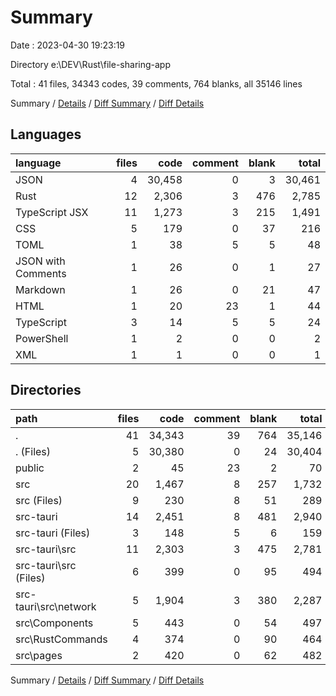 # Summary

Date : 2023-04-30 19:23:19

Directory e:\\DEV\\Rust\\file-sharing-app

Total : 41 files,  34343 codes, 39 comments, 764 blanks, all 35146 lines

Summary / [Details](details.md) / [Diff Summary](diff.md) / [Diff Details](diff-details.md)

## Languages
| language | files | code | comment | blank | total |
| :--- | ---: | ---: | ---: | ---: | ---: |
| JSON | 4 | 30,458 | 0 | 3 | 30,461 |
| Rust | 12 | 2,306 | 3 | 476 | 2,785 |
| TypeScript JSX | 11 | 1,273 | 3 | 215 | 1,491 |
| CSS | 5 | 179 | 0 | 37 | 216 |
| TOML | 1 | 38 | 5 | 5 | 48 |
| JSON with Comments | 1 | 26 | 0 | 1 | 27 |
| Markdown | 1 | 26 | 0 | 21 | 47 |
| HTML | 1 | 20 | 23 | 1 | 44 |
| TypeScript | 3 | 14 | 5 | 5 | 24 |
| PowerShell | 1 | 2 | 0 | 0 | 2 |
| XML | 1 | 1 | 0 | 0 | 1 |

## Directories
| path | files | code | comment | blank | total |
| :--- | ---: | ---: | ---: | ---: | ---: |
| . | 41 | 34,343 | 39 | 764 | 35,146 |
| . (Files) | 5 | 30,380 | 0 | 24 | 30,404 |
| public | 2 | 45 | 23 | 2 | 70 |
| src | 20 | 1,467 | 8 | 257 | 1,732 |
| src (Files) | 9 | 230 | 8 | 51 | 289 |
| src-tauri | 14 | 2,451 | 8 | 481 | 2,940 |
| src-tauri (Files) | 3 | 148 | 5 | 6 | 159 |
| src-tauri\\src | 11 | 2,303 | 3 | 475 | 2,781 |
| src-tauri\\src (Files) | 6 | 399 | 0 | 95 | 494 |
| src-tauri\\src\\network | 5 | 1,904 | 3 | 380 | 2,287 |
| src\\Components | 5 | 443 | 0 | 54 | 497 |
| src\\RustCommands | 4 | 374 | 0 | 90 | 464 |
| src\\pages | 2 | 420 | 0 | 62 | 482 |

Summary / [Details](details.md) / [Diff Summary](diff.md) / [Diff Details](diff-details.md)